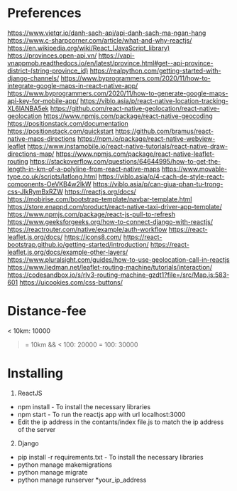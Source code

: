 # Preferences

https://www.vietqr.io/danh-sach-api/api-danh-sach-ma-ngan-hang
https://www.c-sharpcorner.com/article/what-and-why-reactjs/
https://en.wikipedia.org/wiki/React_(JavaScript_library)
https://provinces.open-api.vn/
https://vapi-vnappmob.readthedocs.io/en/latest/province.html#get--api-province-district-(string-province_id)
https://realpython.com/getting-started-with-django-channels/
https://www.byprogrammers.com/2020/11/how-to-integrate-google-maps-in-react-native-app/
https://www.byprogrammers.com/2020/11/how-to-generate-google-maps-api-key-for-mobile-app/
https://viblo.asia/p/react-native-location-tracking-XL6lANBA5ek
https://github.com/react-native-geolocation/react-native-geolocation
https://www.npmjs.com/package/react-native-geocoding
https://positionstack.com/documentation
https://positionstack.com/quickstart
https://github.com/bramus/react-native-maps-directions
https://npm.io/package/react-native-webview-leaflet
https://www.instamobile.io/react-native-tutorials/react-native-draw-directions-map/
https://www.npmjs.com/package/react-native-leaflet-routing
https://stackoverflow.com/questions/64644995/how-to-get-the-length-in-km-of-a-polyline-from-react-native-maps
https://www.movable-type.co.uk/scripts/latlong.html
https://viblo.asia/p/4-cach-de-style-react-components-OeVKB4w2lkW
https://viblo.asia/p/can-giua-phan-tu-trong-css-JlkRymBxRZW
https://reactjs.org/docs/
https://mobirise.com/bootstrap-template/navbar-template.html
https://store.enappd.com/product/react-native-taxi-driver-app-template/
https://www.npmjs.com/package/react-js-pull-to-refresh
https://www.geeksforgeeks.org/how-to-connect-django-with-reactjs/
https://reactrouter.com/native/example/auth-workflow
https://react-leaflet.js.org/docs/
https://icons8.com/
https://react-bootstrap.github.io/getting-started/introduction/
https://react-leaflet.js.org/docs/example-other-layers/
https://www.pluralsight.com/guides/how-to-use-geolocation-call-in-reactjs
https://www.liedman.net/leaflet-routing-machine/tutorials/interaction/
https://codesandbox.io/s/rlv3-routing-machine-gzdt1?file=/src/Map.js:583-601
https://uicookies.com/css-buttons/

# Distance-fee
< 10km: 10000
>= 10km && < 100: 20000
>= 100: 30000

# Installing
1. ReactJS
- npm install - To install the necessary libraries
- npm start - To run the reactjs app with url localhost:3000
- Edit the ip address in the contants/index file.js to match the ip address of the server
2. Django
- pip install -r requirements.txt - To install the necessary libraries
- python manage makemigrations
- python manage migrate
- python manage runserver *your_ip_address

